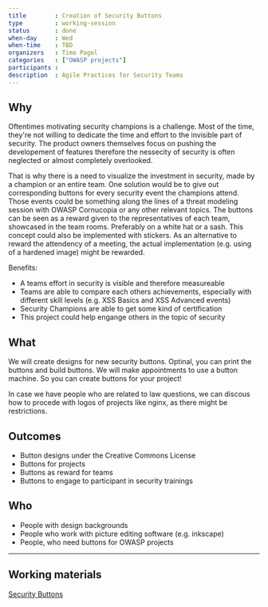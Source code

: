 ```yaml
---
title        : Creation of Security Buttons
type         : working-session
status       : done 
when-day     : Wed
when-time    : TBD
organizers   : Timo Pagel
categories   : ["OWASP projects"]
participants :
description  : Agile Practices for Security Teams
---
```


## Why
Oftentimes motivating security champions is a challenge. Most of the time, they're not willing to dedicate the time and effort to the invisible part of security. The product owners themselves focus on pushing the developement of features therefore the nessecity of security is often neglected or almost completely overlooked.

That is why there is a need to visualize the investment in security, made by a champion or an entire team. One solution would be to give out corresponding buttons for every security event the champions attend. Those events could be something along the lines of a threat modeling session with OWASP Cornucopia or any other relevant topics.
The buttons can be seen as a reward given to the representatives of each team, showcased in the team rooms. Preferably on a white hat or a sash. This concept could also be implemented with stickers. As an alternative to reward the attendency of a meeting, the actual implementation (e.g. using of a hardened image) might be rewarded.

Benefits:

 - A teams effort in security is visible and therefore measureable
 - Teams are able to compare each others achievements, especially with different skill levels (e.g. XSS Basics and XSS Advanced events)
 - Security Champions are able to get some kind of certification
 - This project could help engange others in the topic of security


## What
We will create designs for new security buttons. Optinal, you can print the buttons and build buttons. We will make appointments to use a button machine. So you can create buttons for your project!

In case we have people who are related to law questions, we can discous how to procede with logos of projects like nginx, as there might be restrictions.

## Outcomes
 - Button designs under the Creative Commons License
 - Buttons for projects
 - Buttons as reward for teams
 - Buttons to engage to participant in security trainings

## Who
 - People with design backgrounds
 - People who work with picture editing software (e.g. inkscape)
 - People, who need buttons for OWASP projects

---

## Working materials

<a href="https://github.com/wurstbrot/security-buttons">Security Buttons</a>

